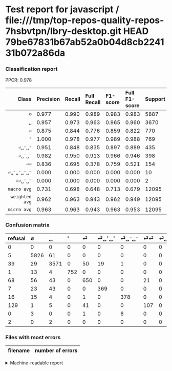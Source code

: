 # Test report for javascript / file:///tmp/top-repos-quality-repos-7hsbvtpn/lbry-desktop.git HEAD 79be67831b67ab52a0b04d8cb224131b072a86da

### Classification report

PPCR: 0.978

| Class | Precision | Recall | Full Recall | F1-score | Full F1-score | Support | Full Support | PPCR |
|------:|:----------|:-------|:------------|:---------|:---------|:--------|:-------------|:-----|
| `∅` | 0.977| 0.990| 0.989| 0.983| 0.983| 5887| 5892| 0.999 |
| `␣` | 0.957| 0.973| 0.963| 0.965| 0.960| 3670| 3709| 0.989 |
| `⏎` | 0.875| 0.844| 0.776| 0.859| 0.822| 770| 838| 0.919 |
| `'` | 1.000| 0.978| 0.977| 0.989| 0.988| 769| 770| 0.999 |
| `⏎␣⁺␣⁺` | 0.951| 0.848| 0.835| 0.897| 0.889| 435| 442| 0.984 |
| `⏎␣⁻␣⁻` | 0.982| 0.950| 0.913| 0.966| 0.946| 398| 414| 0.961 |
| `⏎⏎` | 0.836| 0.695| 0.378| 0.759| 0.521| 154| 283| 0.544 |
| `⏎␣⁻␣⁻␣⁻␣⁻` | 0.000| 0.000| 0.000| 0.000| 0.000| 10| 10| 1.000 |
| `⏎⏎␣⁻␣⁻` | 0.000| 0.000| 0.000| 0.000| 0.000| 2| 4| 0.500 |
| `macro avg` | 0.731| 0.698| 0.648| 0.713| 0.679| 12095| 12362| 0.978 |
| `weighted avg` | 0.962| 0.963| 0.943| 0.962| 0.949| 12095| 12362| 0.978 |
| `micro avg` | 0.963| 0.963| 0.943| 0.963| 0.953| 12095| 12362| 0.978 |

### Confusion matrix

|refusal|  ∅| ␣| '| ⏎| ⏎␣⁺␣⁺| ⏎␣⁻␣⁻| ⏎⏎| ⏎␣⁻␣⁻␣⁻␣⁻| ⏎⏎␣⁻␣⁻| 
|:---|:---|:---|:---|:---|:---|:---|:---|:---|:---|
|0 |0 |0 |0 |0 |0 |0 |0 |0 |0 |
|5 |5826 |61 |0 |0 |0 |0 |0 |0 |0 |
|39 |29 |3571 |0 |50 |19 |1 |0 |0 |0 |
|1 |13 |4 |752 |0 |0 |0 |0 |0 |0 |
|68 |56 |43 |0 |650 |0 |0 |21 |0 |0 |
|7 |23 |43 |0 |0 |369 |0 |0 |0 |0 |
|16 |15 |4 |0 |1 |0 |378 |0 |0 |0 |
|129 |1 |5 |0 |41 |0 |0 |107 |0 |0 |
|0 |3 |0 |0 |1 |0 |6 |0 |0 |0 |
|2 |0 |2 |0 |0 |0 |0 |0 |0 |0 |

### Files with most errors

| filename | number of errors|
|:----:|:-----|

<details>
    <summary>Machine-readable report</summary>
```json
{
  "cl_report": {"\u0027": {"f1-score": 0.9888231426692965, "precision": 1.0, "recall": 0.9778933680104032, "support": 769}, "macro avg": {"f1-score": 0.7129923705381488, "precision": 0.7307505924266486, "recall": 0.6975046357503284, "support": 12095}, "micro avg": {"f1-score": 0.9634559735427862, "precision": 0.9634559735427862, "recall": 0.9634559735427862, "support": 12095}, "weighted avg": {"f1-score": 0.962463735095108, "precision": 0.962001219933899, "recall": 0.9634559735427862, "support": 12095}, "\u2205": {"f1-score": 0.9830422677803087, "precision": 0.976533690915186, "recall": 0.9896381858331917, "support": 5887}, "\u23ce": {"f1-score": 0.8592200925313945, "precision": 0.8748317631224765, "recall": 0.8441558441558441, "support": 770}, "\u23ce\u23ce": {"f1-score": 0.7588652482269503, "precision": 0.8359375, "recall": 0.6948051948051948, "support": 154}, "\u23ce\u23ce\u2423\u207b\u2423\u207b": {"f1-score": 0.0, "precision": 0.0, "recall": 0.0, "support": 2}, "\u23ce\u2423\u207a\u2423\u207a": {"f1-score": 0.896719319562576, "precision": 0.9510309278350515, "recall": 0.8482758620689655, "support": 435}, "\u23ce\u2423\u207b\u2423\u207b": {"f1-score": 0.9655172413793104, "precision": 0.9818181818181818, "recall": 0.949748743718593, "support": 398}, "\u23ce\u2423\u207b\u2423\u207b\u2423\u207b\u2423\u207b": {"f1-score": 0.0, "precision": 0.0, "recall": 0.0, "support": 10}, "\u2423": {"f1-score": 0.9647440226935027, "precision": 0.9566032681489419, "recall": 0.9730245231607629, "support": 3670}},
  "cl_report_full": {"\u0027": {"f1-score": 0.9881734559789751, "precision": 1.0, "recall": 0.9766233766233766, "support": 770}, "macro avg": {"f1-score": 0.6787527203803209, "precision": 0.7307505924266486, "recall": 0.6477609175117005, "support": 12362}, "micro avg": {"f1-score": 0.9529378092161753, "precision": 0.9634559735427862, "recall": 0.9426468209027665, "support": 12362}, "weighted avg": {"f1-score": 0.9489692048118177, "precision": 0.9600619443301374, "recall": 0.9426468209027665, "support": 12362}, "\u2205": {"f1-score": 0.9826277618485411, "precision": 0.976533690915186, "recall": 0.9887983706720977, "support": 5892}, "\u23ce": {"f1-score": 0.8222643896268185, "precision": 0.8748317631224765, "recall": 0.7756563245823389, "support": 838}, "\u23ce\u23ce": {"f1-score": 0.5206812652068127, "precision": 0.8359375, "recall": 0.37809187279151946, "support": 283}, "\u23ce\u23ce\u2423\u207b\u2423\u207b": {"f1-score": 0.0, "precision": 0.0, "recall": 0.0, "support": 4}, "\u23ce\u2423\u207a\u2423\u207a": {"f1-score": 0.8891566265060241, "precision": 0.9510309278350515, "recall": 0.834841628959276, "support": 442}, "\u23ce\u2423\u207b\u2423\u207b": {"f1-score": 0.9461827284105131, "precision": 0.9818181818181818, "recall": 0.9130434782608695, "support": 414}, "\u23ce\u2423\u207b\u2423\u207b\u2423\u207b\u2423\u207b": {"f1-score": 0.0, "precision": 0.0, "recall": 0.0, "support": 10}, "\u2423": {"f1-score": 0.959688255845203, "precision": 0.9566032681489419, "recall": 0.9627932057158264, "support": 3709}},
  "ppcr": 0.97840155314674
}
```
</details>
